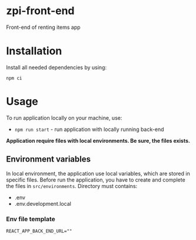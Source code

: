 # zpi-front-end

Front-end of renting items app

# Installation

Install all needed dependencies by using:

```
npm ci
```

# Usage

To run application locally on your machine, use:

- `npm run start` - run application with locally running back-end

**Application require files with local environments. Be sure, the files exists.**

## Environment variables

In local environment, the application use local variables, which are stored in specific files. Before run the application, you have to create and complete the files in `src/environments`. Directory must contains:

- .env
- .env.development.local

### Env file template

```
REACT_APP_BACK_END_URL=""
```
